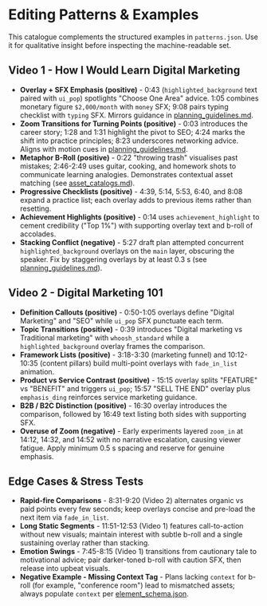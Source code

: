 # Editing Patterns & Examples

This catalogue complements the structured examples in `patterns.json`. Use it for qualitative insight before inspecting the machine-readable set.

## Video 1 - How I Would Learn Digital Marketing

- **Overlay + SFX Emphasis (positive)** - 0:43 (`highlighted_background` text paired with `ui_pop`) spotlights "Choose One Area" advice. 1:05 combines monetary figure `$2,000/month` with `money` SFX; 9:08 pairs typing checklist with `typing` SFX. Mirrors guidance in [planning_guidelines.md](../planning_guidelines.md#text--animated-overlays).
- **Zoom Transitions for Turning Points (positive)** - 0:03 introduces the career story; 1:28 and 1:31 highlight the pivot to SEO; 4:24 marks the shift into practice principles; 8:23 underscores networking advice. Aligns with motion cues in [planning_guidelines.md](../planning_guidelines.md#motion--transitions).
- **Metaphor B-Roll (positive)** - 0:22 "throwing trash" visualises past mistakes; 2:46-2:49 uses guitar, cooking, and homework shots to communicate learning analogies. Demonstrates contextual asset matching (see [asset_catalogs.md](../asset_catalogs.md)).
- **Progressive Checklists (positive)** - 4:39, 5:14, 5:53, 6:40, and 8:08 expand a practice list; each overlay adds to previous items rather than resetting.
- **Achievement Highlights (positive)** - 0:14 uses `achievement_highlight` to cement credibility ("Top 1%") with supporting overlay text and b-roll of accolades.
- **Stacking Conflict (negative)** - 5:27 draft plan attempted concurrent `highlighted_background` overlays on the `main` layer, obscuring the speaker. Fix by staggering overlays by at least 0.3 s (see [planning_guidelines.md](../planning_guidelines.md#layer--timing-hygiene)).

## Video 2 - Digital Marketing 101

- **Definition Callouts (positive)** - 0:50-1:05 overlays define "Digital Marketing" and "SEO" while `ui_pop` SFX punctuate each term.
- **Topic Transitions (positive)** - 0:39 introduces "Digital marketing vs Traditional marketing" with `whoosh_standard` while a `highlighted_background` overlay frames the comparison.
- **Framework Lists (positive)** - 3:18-3:30 (marketing funnel) and 10:12-10:35 (content pillars) build multi-point overlays with `fade_in_list` animation.
- **Product vs Service Contrast (positive)** - 15:15 overlay splits "FEATURE" vs "BENEFIT" and triggers `ui_pop`; 15:57 "SELL THE END" overlay plus `emphasis_ding` reinforces service marketing guidance.
- **B2B / B2C Distinction (positive)** - 16:30 overlay introduces the comparison, followed by 16:49 text listing both sides with supporting SFX.
- **Overuse of Zoom (negative)** - Early experiments layered `zoom_in` at 14:12, 14:32, and 14:52 with no narrative escalation, causing viewer fatigue. Apply minimum 0.5 s spacing and reserve for genuine emphasis.

## Edge Cases & Stress Tests

- **Rapid-fire Comparisons** - 8:31-9:20 (Video 2) alternates organic vs paid points every few seconds; keep overlays concise and pre-load the next item via `fade_in_list`.
- **Long Static Segments** - 11:51-12:53 (Video 1) features call-to-action without new visuals; maintain interest with subtle b-roll and a single sustaining overlay rather than stacking.
- **Emotion Swings** - 7:45-8:15 (Video 1) transitions from cautionary tale to motivational advice; pair darker-toned b-roll with caution SFX, then release into upbeat visuals.
- **Negative Example - Missing Context Tag** - Plans lacking `context` for b-roll (for example, "conference room") lead to mismatched assets; always populate `context` per [element_schema.json](../element_schema.json).
